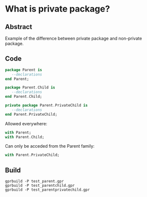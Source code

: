 # What is private package?

## Abstract
Example of the difference between private package and non-private package.

## Code

```ada
package Parent is
   --declarations
end Parent;
```

```ada
package Parent.Child is
   --declarations
end Parent.Child;
```

```ada
private package Parent.PrivateChild is
   --declarations
end Parent.PrivateChild;
```

Allowed everywhere:
```ada
with Parent;
with Parent.Child;
```

Can only be acceded from the Parent family:
```ada
with Parent.PrivateChild;
```



## Build

```
gprbuild -P test_parent.gpr
gprbuild -P test_parentchild.gpr
gprbuild -P test_parentprivatechild.gpr
```

